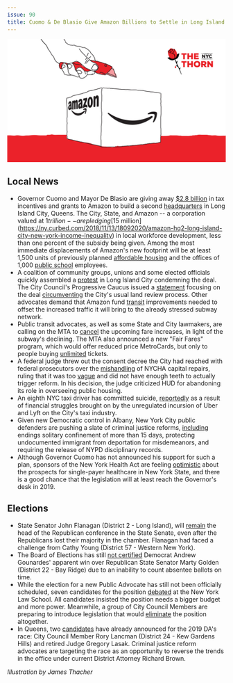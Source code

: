 ```yaml
---
issue: 90
title: Cuomo & De Blasio Give Amazon Billions to Settle in Long Island City
---
```

![](https://github.com/nycdsa/the-thorn/blob/master/src/images/thorn-AMAZON-BOX.jpg?raw=true)

## Local News
-   Governor Cuomo and Mayor De Blasio are giving away [$2.8 billion](https://www.amny.com/news/amazon-hq2-tax-break-benefit-1.23381599) in tax incentives and grants to Amazon to build a second [headquarters](https://www.nytimes.com/2018/11/13/nyregion/amazon-long-island-city.html) in Long Island City, Queens. The City, State, and Amazon -- a corporation valued at $1 trillion -- are pledging [$15 million](https://ny.curbed.com/2018/11/13/18092020/amazon-hq2-long-island-city-new-york-income-inequality) in local workforce development, less than one percent of the subsidy being given. Among the most immediate displacements of Amazon's new footprint will be at least 1,500 units of previously planned [affordable housing](https://www.politico.com/states/new-york/albany/story/2018/11/15/amazon-deal-will-disrupt-plans-for-affordable-housing-on-long-island-city-sites-700784) and the offices of 1,000 [public school](https://www.politico.com/states/new-york/newsletters/politico-new-york-education/2018/11/16/amazon-deal-to-kick-1-000-school-employees-out-of-their-offices-136814) employees.
-   A coalition of community groups, unions and some elected officials quickly assembled a [protest](https://www.vox.com/the-goods/2018/11/15/18096181/long-island-city-amazon-hq2-protest) in Long Island City condemning the deal. The City Council's Progressive Caucus issued a [statement](https://nycprogressives.com/2018/11/14/progressive-caucus-statement-on-amazon-hq2/) focusing on the deal [circumventing](https://www.politico.com/states/new-york/city-hall/story/2018/11/13/cut-out-of-amazon-process-city-council-fumes-694628) the City's usual land review process. Other advocates demand that Amazon fund [transit](https://www.newsday.com/business/advocates-demand-amazon-fund-transit-improvements-needed-for-hq2-1.23383044) improvements needed to offset the increased traffic it will bring to the already stressed subway network.
-   Public transit advocates, as well as some State and City lawmakers, are calling on the MTA to [cancel](https://www.amny.com/transit/mta-fare-hikes-protest-1.23420448) the upcoming fare increases, in light of the subway's declining. The MTA also announced a new "Fair Fares" program, which would offer reduced price MetroCards, but only to people buying [unlimited](https://nyc.streetsblog.org/2018/11/15/mta-and-city-screw-working-poor-with-so-called-fair-fares/) tickets.
-   A federal judge threw out the consent decree the City had reached with federal prosecutors over the [mishandling](http://gothamist.com/2018/11/15/nycha_consent_decree_hud.php) of NYCHA capital repairs, ruling that it was too [vague](https://www.nydailynews.com/new-york/ny-metro-judge-rejects-nycha-consent-decree-20181114-story.html) and did not have enough teeth to actually trigger reform. In his decision, the judge criticized HUD for abandoning its role in overseeing public housing.
-   An eighth NYC taxi driver has committed suicide, [reportedly](http://gothamist.com/2018/11/15/8th_nyc_taxi_driver_kill_himself_re.php) as a result of financial struggles brought on by the unregulated incursion of Uber and Lyft on the City's taxi industry.
-   Given new Democratic control in Albany, New York City public defenders are pushing a slate of criminal justice reforms, [including](http://www.nydailynews.com/news/politics/ny-pol-public-defenders-criminal-justice-reform-20181113-story.html) endings solitary confinement of more than 15 days, protecting undocumented immigrant from deportation for misdemeanors, and requiring the release of NYPD disciplinary records.
-   Although Governor Cuomo has not announced his support for such a plan, sponsors of the New York Health Act are feeling [optimistic](http://www.gothamgazette.com/state/8066-with-full-democratic-control-sponsors-of-new-york-single-payer-health-care-hopeful-about-2019) about the prospects for single-payer healthcare in New York State, and there is a good chance that the legislation will at least reach the Governor's desk in 2019.

## Elections
-   State Senator John Flanagan (District 2 - Long Island), will [remain](https://www.democratandchronicle.com/story/news/politics/albany/2018/11/16/john-flanagan-remain-head-senate-gop-conference/2028213002/) the head of the Republican conference in the State Senate, even after the Republicans lost their majority in the chamber. Flanagan had faced a challenge from Cathy Young (District 57 - Western New York).
-   The Board of Elections has still [not certified](https://brooklynreporter.com/2018/11/absentee-vote-count-postponed-in-golden-gounardes-race/) Democrat Andrew Gounardes' apparent win over Republican State Senator Marty Golden (District 22 - Bay Ridge) due to an inability to count absentee ballots on time.
-   While the election for a new Public Advocate has still not been officially scheduled, seven candidates for the position [debated](http://www.gothamgazette.com/city/8076-at-first-debate-candidates-for-public-advocate-pitch-visions-for-the-role) at the New York Law School. All candidates insisted the position needs a bigger budget and more power. Meanwhile, a group of City Council Members are preparing to introduce legislation that would [eliminate](https://www.nydailynews.com/new-york/ny-metro-public-advocate-abolish-20181112-story.html) the position altogether.
-   In Queens, two [candidates](http://www.gothamgazette.com/state/8078-agenda-2019-queens-district-attorney-race-will-center-on-push-for-reform) have already announced for the 2019 DA's race: City Council Member Rory Lancman (District 24 - Kew Gardens Hills) and retired Judge Gregory Lasak. Criminal justice reform advocates are targeting the race as an opportunity to reverse the trends in the office under current District Attorney Richard Brown.

*Illustration by James Thacher*
